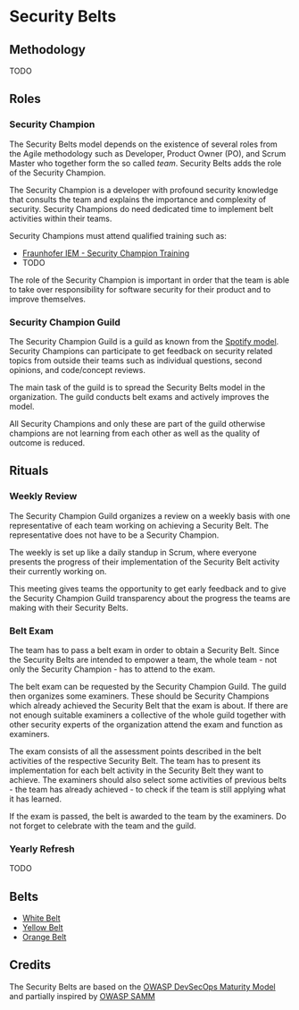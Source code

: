 # Security Belts

## Methodology

TODO

## Roles

### Security Champion

The Security Belts model depends on the existence of several roles from the Agile methodology such as Developer, Product Owner (PO), and Scrum Master who together form the so called *team*. Security Belts adds the role of the Security Champion.

The Security Champion is a developer with profound security knowledge that consults the team and explains the importance and complexity of security. Security Champions do need dedicated time to implement belt activities within their teams.

Security Champions must attend qualified training such as:
- [Fraunhofer IEM - Security Champion Training](https://www.iem.fraunhofer.de/de/academy/schulungsangebot/security-champion-training.html)
- TODO

The role of the Security Champion is important in order that the team is able to take over responsibility for software security for their product and to improve themselves.

### Security Champion Guild

The Security Champion Guild is a guild as known from the [Spotify model](https://www.atlassian.com/agile/agile-at-scale/spotify). Security Champions can participate to get feedback on security related topics from outside their teams such as individual questions, second opinions, and code/concept reviews.

The main task of the guild is to spread the Security Belts model in the organization. The guild conducts belt exams and actively improves the model.

All Security Champions and only these are part of the guild otherwise champions are not learning from each other as well as the quality of outcome is reduced.

## Rituals

### Weekly Review

The Security Champion Guild organizes a review on a weekly basis with one representative of each team working on achieving a Security Belt. The representative does not have to be a Security Champion.

The weekly is set up like a daily standup in Scrum, where everyone presents the progress of their implementation of the Security Belt activity their currently working on.

This meeting gives teams the opportunity to get early feedback and to give the Security Champion Guild transparency about the progress the teams are making with their Security Belts.

### Belt Exam

The team has to pass a belt exam in order to obtain a Security Belt. Since the Security Belts are intended to empower a team, the whole team - not only the Security Champion - has to attend to the exam.

The belt exam can be requested by the Security Champion Guild. The guild then organizes some examiners. These should be Security Champions which already achieved the Security Belt that the exam is about. If there are not enough suitable examiners a collective of the whole guild together with other security experts of the organization attend the exam and function as examiners.

The exam consists of all the assessment points described in the belt activities of the respective Security Belt. The team has to present its implementation for each belt activity in the Security Belt they want to achieve. The examiners should also select some activities of previous belts - the team has already achieved - to check if the team is still applying what it has learned.

If the exam is passed, the belt is awarded to the team by the examiners. Do not forget to celebrate with the team and the guild.

### Yearly Refresh

TODO

## Belts

- [White Belt](white/README.md)
- [Yellow Belt](yellow/README.md)
- [Orange Belt](orange/README.md)

## Credits

The Security Belts are based on the [OWASP DevSecOps Maturity Model](https://owasp.org/www-project-devsecops-maturity-model/) and partially inspired by [OWASP SAMM](https://owasp.org/www-project-samm/)

